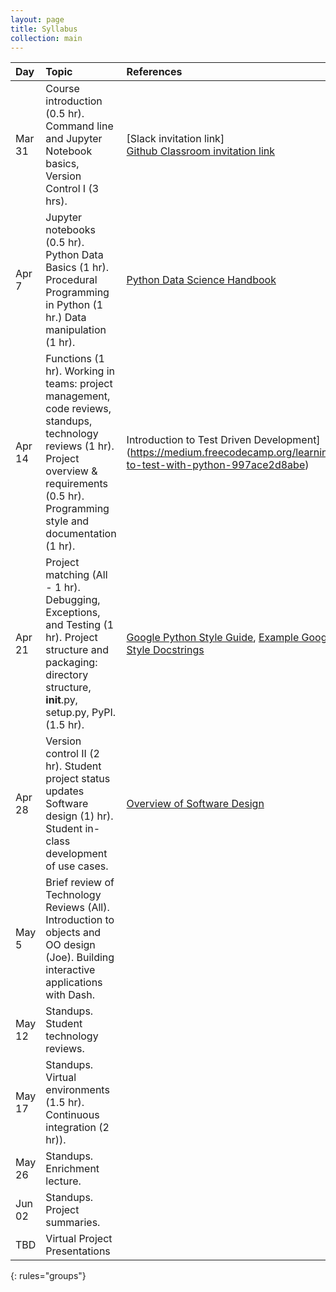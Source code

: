 ```yaml
---
layout: page
title: Syllabus
collection: main
---
```


| Day      | Topic                                                         | References       | Assignment     |
|:----------|:----------------|:---------------|:-------------------|
|Mar 31     | Course introduction (0.5 hr). Command line and Jupyter Notebook basics, Version Control I (3 hrs). | [Slack invitation link]<br/>[Github Classroom invitation link](https://classroom.github.com/a/LXeMBFZe) | |
|Apr 7      | Jupyter notebooks (0.5 hr). Python Data Basics (1 hr). Procedural Programming in Python (1 hr.) Data manipulation (1 hr). | [Python Data Science Handbook](https://jakevdp.github.io/PythonDataScienceHandbook/) ||
|Apr 14     | Functions (1 hr). Working in teams: project management, code reviews, standups, technology reviews (1 hr). Project overview & requirements (0.5 hr). Programming style and documentation (1 hr).  | Introduction to Test Driven Development](https://medium.freecodecamp.org/learning-to-test-with-python-997ace2d8abe)    |Homework 1(https://classroom.github.com/a/EUAJZneU) due|
|Apr 21     | Project matching (All - 1 hr). Debugging, Exceptions, and Testing (1 hr). Project structure and packaging: directory structure, __init__.py, setup.py, PyPI. (1.5 hr).  | [Google Python Style Guide](https://google.github.io/styleguide/pyguide.html), [Example Google Style Docstrings](http://sphinxcontrib-napoleon.readthedocs.io/en/latest/example_google.html)          | |
|Apr 28     |  Version control II (2 hr). Student project status updates <br> Software design (1) hr). Student in-class development of use cases.      | [Overview of Software Design](https://en.wikipedia.org/wiki/Software_design) |  |
|May 5     | Brief review of Technology Reviews (All). Introduction to objects and OO design (Joe). Building interactive applications with Dash. || |
|May 12     | Standups. Student technology reviews.  | |  |
|May 17     | Standups.  Virtual environments (1.5 hr). Continuous integration (2 hr)). | | |
|May 26     | Standups. Enrichment lecture.  | ||
|Jun 02     | Standups. Project summaries. | ||
|TBD     | Virtual Project Presentations  |
{: rules="groups"}

